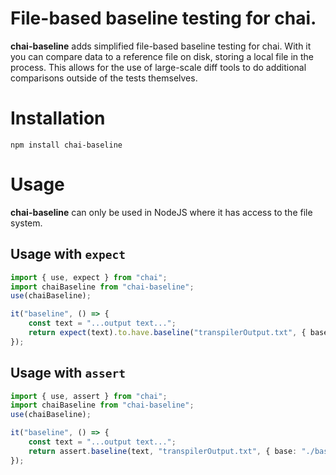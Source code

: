# File-based baseline testing for chai.

**chai-baseline** adds simplified file-based baseline testing for chai. With it you can compare data to a reference file on disk, storing a local file in the process. This allows for the use of large-scale diff tools to do additional comparisons outside of the tests themselves.

# Installation

```
npm install chai-baseline
```

# Usage

**chai-baseline** can only be used in NodeJS where it has access to the file system.

## Usage with `expect`

```ts
import { use, expect } from "chai";
import chaiBaseline from "chai-baseline";
use(chaiBaseline);

it("baseline", () => {
    const text = "...output text...";
    return expect(text).to.have.baseline("transpilerOutput.txt", { base: "./baselines" }); // returns Promise
});
```

## Usage with `assert`

```ts
import { use, assert } from "chai";
import chaiBaseline from "chai-baseline";
use(chaiBaseline);

it("baseline", () => {
    const text = "...output text...";
    return assert.baseline(text, "transpilerOutput.txt", { base: "./baselines" }); // returns Promise
});
```